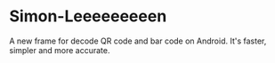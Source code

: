 # Simon-Leeeeeeeeen
A new frame for decode QR code and bar code on Android. It's faster, simpler and more accurate.
